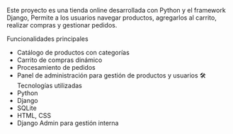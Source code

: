 Este proyecto es una tienda online desarrollada con Python y el framework Django,
Permite a los usuarios navegar productos, agregarlos al carrito, realizar compras y gestionar pedidos.

Funcionalidades principales
- Catálogo de productos con categorías
- Carrito de compras dinámico
- Procesamiento de pedidos
- Panel de administración para gestión de productos y usuarios
🛠️ Tecnologías utilizadas
- Python 
- Django
- SQLite 
- HTML, CSS
- Django Admin para gestión interna

